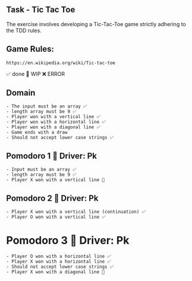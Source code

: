 ## Task - Tic Tac Toe

The exercise involves developing a Tic-Tac-Toe game strictly adhering to the TDD rules.

## Game Rules:
	https://en.wikipedia.org/wiki/Tic-tac-toe

✅ done 🚧 WIP ❌ ERROR

## Domain
	- The input must be an array ✅
	- length array must be 9 ✅
	- Player won with a vertical line ✅
	- Player won with a horizontal line ✅
	- Player won with a diagonal line ✅
	- Game ends with a draw
	- Should not accept lower case strings ✅

## Pomodoro 1 🍅 Driver: Pk
	- Input must be an array ✅
	- length array must be 9 ✅
	- Player X won with a vertical line 🚧
	
## Pomodoro 2 🍅 Driver: Pk
	- Player X won with a vertical line (continuation) ✅
	- Player O won with a vertical line ✅

# Pomodoro 3 🍅 Driver: Pk
	- Player O won with a horizontal line ✅
	- Player X won with a horizontal line ✅
	- Should not accept lower case strings ✅
	- Player X won with a diagonal line 🚧